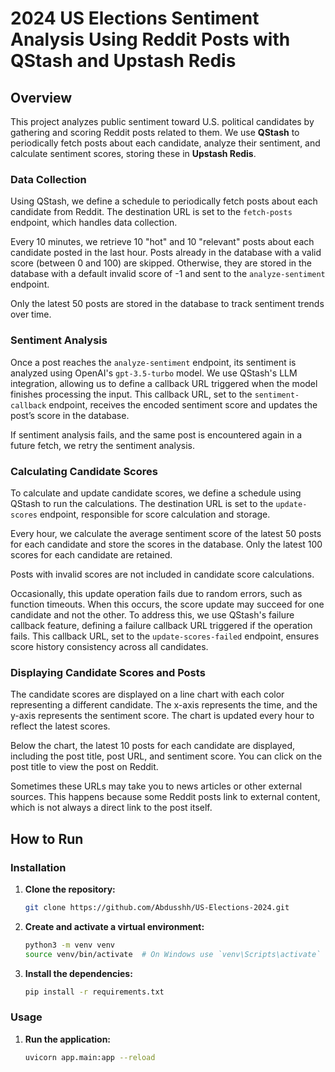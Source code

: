 # 2024 US Elections Sentiment Analysis Using Reddit Posts with QStash and Upstash Redis

## Overview

This project analyzes public sentiment toward U.S. political candidates by gathering and scoring Reddit posts related to them. We use **QStash** to periodically fetch posts about each candidate, analyze their sentiment, and calculate sentiment scores, storing these in **Upstash Redis**.

### Data Collection

Using QStash, we define a schedule to periodically fetch posts about each candidate from Reddit. The destination URL is set to the `fetch-posts` endpoint, which handles data collection.

Every 10 minutes, we retrieve 10 "hot" and 10 "relevant" posts about each candidate posted in the last hour. Posts already in the database with a valid score (between 0 and 100) are skipped. Otherwise, they are stored in the database with a default invalid score of -1 and sent to the `analyze-sentiment` endpoint.

Only the latest 50 posts are stored in the database to track sentiment trends over time.

### Sentiment Analysis

Once a post reaches the `analyze-sentiment` endpoint, its sentiment is analyzed using OpenAI's `gpt-3.5-turbo` model. We use QStash's LLM integration, allowing us to define a callback URL triggered when the model finishes processing the input. This callback URL, set to the `sentiment-callback` endpoint, receives the encoded sentiment score and updates the post’s score in the database.

If sentiment analysis fails, and the same post is encountered again in a future fetch, we retry the sentiment analysis.

### Calculating Candidate Scores

To calculate and update candidate scores, we define a schedule using QStash to run the calculations. The destination URL is set to the `update-scores` endpoint, responsible for score calculation and storage.

Every hour, we calculate the average sentiment score of the latest 50 posts for each candidate and store the scores in the database. Only the latest 100 scores for each candidate are retained.

Posts with invalid scores are not included in candidate score calculations.

Occasionally, this update operation fails due to random errors, such as function timeouts. When this occurs, the score update may succeed for one candidate and not the other. To address this, we use QStash's failure callback feature, defining a failure callback URL triggered if the operation fails. This callback URL, set to the `update-scores-failed` endpoint, ensures score history consistency across all candidates.

### Displaying Candidate Scores and Posts

The candidate scores are displayed on a line chart with each color representing a different candidate. The x-axis represents the time, and the y-axis represents the sentiment score. The chart is updated every hour to reflect the latest scores.

Below the chart, the latest 10 posts for each candidate are displayed, including the post title, post URL, and sentiment score. You can click on the post title to view the post on Reddit.

Sometimes these URLs may take you to news articles or other external sources. This happens because some Reddit posts link to external content, which is not always a direct link to the post itself.

## How to Run

### Installation

1. **Clone the repository:**
    ```bash
    git clone https://github.com/Abdusshh/US-Elections-2024.git
    ```

2. **Create and activate a virtual environment:**
    ```bash
    python3 -m venv venv
    source venv/bin/activate  # On Windows use `venv\Scripts\activate`
    ```

3. **Install the dependencies:**
    ```bash
    pip install -r requirements.txt
    ```

### Usage

1. **Run the application:**
    ```bash
    uvicorn app.main:app --reload
    ```
